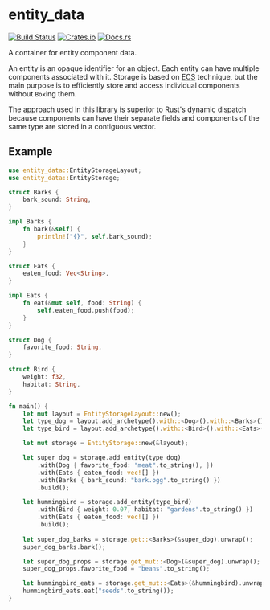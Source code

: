 # entity_data

[![Build Status][build_img]][build_lnk] [![Crates.io][crates_img]][crates_lnk] [![Docs.rs][doc_img]][doc_lnk]

[build_img]: https://github.com/a7292969/entity_data/actions/workflows/build.yml/badge.svg
[build_lnk]: https://github.com/a7292969/entity_data/actions
[crates_img]: https://img.shields.io/crates/v/entity_data.svg
[crates_lnk]: https://crates.io/crates/entity_data
[doc_img]: https://docs.rs/entity_data/badge.svg
[doc_lnk]: https://docs.rs/entity_data

A container for entity component data.

An entity is an opaque identifier for an object.
Each entity can have multiple components associated with it.
Storage is based on [ECS](https://en.wikipedia.org/wiki/Entity_component_system) technique,
but the main purpose is to efficiently store and access
individual components without `Box`ing them.

The approach used in this library is superior to Rust's dynamic dispatch because
components can have their separate fields and components of the
same type are stored in a contiguous vector.

## Example

```rust
use entity_data::EntityStorageLayout;
use entity_data::EntityStorage;

struct Barks {
    bark_sound: String,
}

impl Barks {
    fn bark(&self) {
        println!("{}", self.bark_sound);
    }
}

struct Eats {
    eaten_food: Vec<String>,
}

impl Eats {
    fn eat(&mut self, food: String) {
        self.eaten_food.push(food);
    }
}

struct Dog {
    favorite_food: String,
}

struct Bird {
    weight: f32,
    habitat: String,
}

fn main() {
    let mut layout = EntityStorageLayout::new();
    let type_dog = layout.add_archetype().with::<Dog>().with::<Barks>().with::<Eats>().build();
    let type_bird = layout.add_archetype().with::<Bird>().with::<Eats>().build();

    let mut storage = EntityStorage::new(&layout);

    let super_dog = storage.add_entity(type_dog)
        .with(Dog { favorite_food: "meat".to_string(), })
        .with(Eats { eaten_food: vec![] })
        .with(Barks { bark_sound: "bark.ogg".to_string() })
        .build();

    let hummingbird = storage.add_entity(type_bird)
        .with(Bird { weight: 0.07, habitat: "gardens".to_string() })
        .with(Eats { eaten_food: vec![] })
        .build();
    
    let super_dog_barks = storage.get::<Barks>(&super_dog).unwrap();
    super_dog_barks.bark();

    let super_dog_props = storage.get_mut::<Dog>(&super_dog).unwrap();
    super_dog_props.favorite_food = "beans".to_string();

    let hummingbird_eats = storage.get_mut::<Eats>(&hummingbird).unwrap();
    hummingbird_eats.eat("seeds".to_string());
}
```

